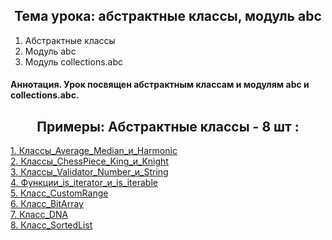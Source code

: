 <h2 style="text-align:center">Тема урока: абстрактные классы, модуль abc</h2>

1. Абстрактные классы
2. Модуль abc
3. Модуль collections.abc

#### Аннотация. Урок посвящен абстрактным классам и модулям abc и collections.abc.
<h2 style="text-align:center"> Примеры: Абстрактные классы - 8 шт :</h2>

<div>
<a href="https://github.com/kolesnikovvitaliy/pokolenie_python_oop/tree/main/7_Наследование_и_полиморфизм/7_5_Абстрактные_классы_модуль_abc/7_5_11_Классы_Average_Median_и_Harmonic">1. Классы_Average_Median_и_Harmonic</a>  &nbsp; 
</div>
<div>
<a href="https://github.com/kolesnikovvitaliy/pokolenie_python_oop/tree/main/7_Наследование_и_полиморфизм/7_5_Абстрактные_классы_модуль_abc/7_5_12_Классы_ChessPiece_King_и_Knight">2. Классы_ChessPiece_King_и_Knight</a>  &nbsp; 
</div>
<div>
<a href="https://github.com/kolesnikovvitaliy/pokolenie_python_oop/tree/main/7_Наследование_и_полиморфизм/7_5_Абстрактные_классы_модуль_abc/7_5_13_Классы_Validator_Number_и_String">3. Классы_Validator_Number_и_String</a>  &nbsp; 
</div>
<div>
<a href="https://github.com/kolesnikovvitaliy/pokolenie_python_oop/tree/main/7_Наследование_и_полиморфизм/7_5_Абстрактные_классы_модуль_abc/7_5_22_Функции_is_iterator_и_is_iterable">4. Функции_is_iterator_и_is_iterable</a>  &nbsp; 
</div>
<div>
<a href="https://github.com/kolesnikovvitaliy/pokolenie_python_oop/tree/main/7_Наследование_и_полиморфизм/7_5_Абстрактные_классы_модуль_abc/7_5_23_Класс_CustomRange">5. Класс_CustomRange</a>  &nbsp; 
</div>
<div>
<a href="https://github.com/kolesnikovvitaliy/pokolenie_python_oop/tree/main/7_Наследование_и_полиморфизм/7_5_Абстрактные_классы_модуль_abc/7_5_24_Класс_BitArray">6. Класс_BitArray</a>  &nbsp; 
</div>
<div>
<a href="https://github.com/kolesnikovvitaliy/pokolenie_python_oop/tree/main/7_Наследование_и_полиморфизм/7_5_Абстрактные_классы_модуль_abc/7_5_25_Класс_DNA">7. Класс_DNA</a>  &nbsp; 
</div>
<div>
<a href="https://github.com/kolesnikovvitaliy/pokolenie_python_oop/tree/main/7_Наследование_и_полиморфизм/7_5_Абстрактные_классы_модуль_abc/7_5_26_Класс_SortedList">8. Класс_SortedList</a>  &nbsp; 
</div>


